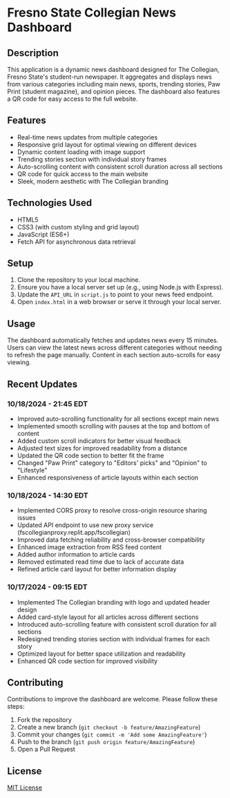 # Fresno State Collegian News Dashboard

## Description
This application is a dynamic news dashboard designed for The Collegian, Fresno State's student-run newspaper. It aggregates and displays news from various categories including main news, sports, trending stories, Paw Print (student magazine), and opinion pieces. The dashboard also features a QR code for easy access to the full website.

## Features
- Real-time news updates from multiple categories
- Responsive grid layout for optimal viewing on different devices
- Dynamic content loading with image support
- Trending stories section with individual story frames
- Auto-scrolling content with consistent scroll duration across all sections
- QR code for quick access to the main website
- Sleek, modern aesthetic with The Collegian branding

## Technologies Used
- HTML5
- CSS3 (with custom styling and grid layout)
- JavaScript (ES6+)
- Fetch API for asynchronous data retrieval

## Setup
1. Clone the repository to your local machine.
2. Ensure you have a local server set up (e.g., using Node.js with Express).
3. Update the `API_URL` in `script.js` to point to your news feed endpoint.
4. Open `index.html` in a web browser or serve it through your local server.

## Usage
The dashboard automatically fetches and updates news every 15 minutes. Users can view the latest news across different categories without needing to refresh the page manually. Content in each section auto-scrolls for easy viewing.

## Recent Updates
### 10/18/2024 - 21:45 EDT
- Improved auto-scrolling functionality for all sections except main news
- Implemented smooth scrolling with pauses at the top and bottom of content
- Added custom scroll indicators for better visual feedback
- Adjusted text sizes for improved readability from a distance
- Updated the QR code section to better fit the frame
- Changed "Paw Print" category to "Editors' picks" and "Opinion" to "Lifestyle"
- Enhanced responsiveness of article layouts within each section

### 10/18/2024 - 14:30 EDT
- Implemented CORS proxy to resolve cross-origin resource sharing issues
- Updated API endpoint to use new proxy service (fscollegianproxy.replit.app/fscollegian)
- Improved data fetching reliability and cross-browser compatibility
- Enhanced image extraction from RSS feed content
- Added author information to article cards
- Removed estimated read time due to lack of accurate data
- Refined article card layout for better information display

### 10/17/2024 - 09:15 EDT
- Implemented The Collegian branding with logo and updated header design
- Added card-style layout for all articles across different sections
- Introduced auto-scrolling feature with consistent scroll duration for all sections
- Redesigned trending stories section with individual frames for each story
- Optimized layout for better space utilization and readability
- Enhanced QR code section for improved visibility

## Contributing
Contributions to improve the dashboard are welcome. Please follow these steps:
1. Fork the repository
2. Create a new branch (`git checkout -b feature/AmazingFeature`)
3. Commit your changes (`git commit -m 'Add some AmazingFeature'`)
4. Push to the branch (`git push origin feature/AmazingFeature`)
5. Open a Pull Request

## License
[MIT License](https://opensource.org/licenses/MIT)

